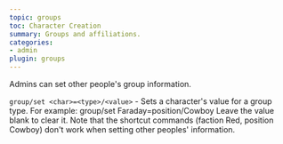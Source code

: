 ```yaml
---
topic: groups
toc: Character Creation
summary: Groups and affiliations.
categories:
- admin
plugin: groups
---
```

Admins can set other people's group information.

`group/set <char>=<type>/<value>` - Sets a character's value for a group type.
        For example:  group/set Faraday=position/Cowboy
        Leave the value blank to clear it.
      Note that the shortcut commands (faction Red, position Cowboy) don't work when setting other peoples' information.
